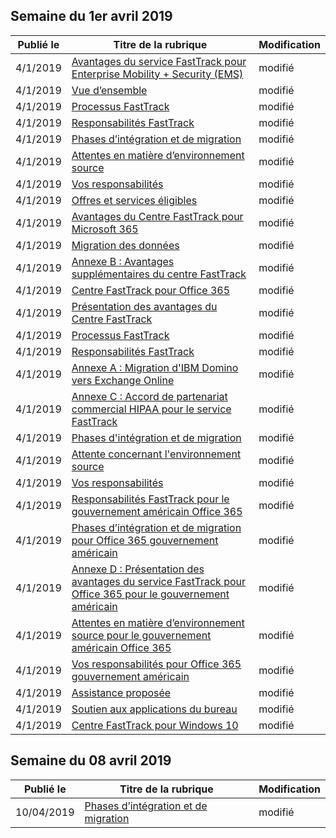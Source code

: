 <!-- This file is generated automatically each week. Changes made to this file will be overwritten.-->




## <a name="week-of-april-01-2019"></a>Semaine du 1er avril 2019


| Publié le |Titre de la rubrique | Modification |
|------|------------|--------|
| 4/1/2019 | [Avantages du service FastTrack pour Enterprise Mobility + Security (EMS)](/FastTrack/ems-fasttrack-benefit-for-ems) | modifié |
| 4/1/2019 | [Vue d’ensemble](/FastTrack/ems-fasttrack-benefit-overview) | modifié |
| 4/1/2019 | [Processus FastTrack](/FastTrack/ems-fasttrack-process) | modifié |
| 4/1/2019 | [Responsabilités FastTrack](/FastTrack/ems-fasttrack-responsibilities) | modifié |
| 4/1/2019 | [Phases d’intégration et de migration](/FastTrack/ems-onboarding-phases) | modifié |
| 4/1/2019 | [Attentes en matière d’environnement source](/FastTrack/ems-source-environment-expectations) | modifié |
| 4/1/2019 | [Vos responsabilités](/FastTrack/ems-your-responsibilities) | modifié |
| 4/1/2019 | [Offres et services éligibles](/FastTrack/m365-eligible-services-and-plans) | modifié |
| 4/1/2019 | [Avantages du Centre FastTrack pour Microsoft 365](/FastTrack/m365-fasttrack-benefit-overview) | modifié |
| 4/1/2019 | [Migration des données](/FastTrack/o365-data-migration) | modifié |
| 4/1/2019 | [Annexe B : Avantages supplémentaires du centre FastTrack](/FastTrack/o365-fasttrack-additional-benefits) | modifié |
| 4/1/2019 | [Centre FastTrack pour Office 365](/FastTrack/o365-fasttrack-benefit-for-office-365) | modifié |
| 4/1/2019 | [Présentation des avantages du Centre FastTrack](/FastTrack/o365-fasttrack-benefit-overview) | modifié |
| 4/1/2019 | [Processus FastTrack](/FastTrack/o365-fasttrack-process) | modifié |
| 4/1/2019 | [Responsabilités FastTrack](/FastTrack/o365-fasttrack-responsibilities) | modifié |
| 4/1/2019 | [Annexe A : Migration d'IBM Domino vers Exchange Online](/FastTrack/o365-from-ibm-domino-to-exchange-online) | modifié |
| 4/1/2019 | [Annexe C : Accord de partenariat commercial HIPAA pour le service FastTrack](/FastTrack/o365-hipaa-business-associate-agreement) | modifié |
| 4/1/2019 | [Phases d'intégration et de migration](/FastTrack/o365-onboarding-and-migration) | modifié |
| 4/1/2019 | [Attente concernant l'environnement source](/FastTrack/o365-source-environment-expectations) | modifié |
| 4/1/2019 | [Vos responsabilités](/FastTrack/o365-your-responsibilities) | modifié |
| 4/1/2019 | [Responsabilités FastTrack pour le gouvernement américain Office 365](/FastTrack/us-gov-appendix-fasttrack-responsibilities) | modifié |
| 4/1/2019 | [Phases d’intégration et de migration pour Office 365 gouvernement américain](/FastTrack/us-gov-appendix-onboarding-and-migration) | modifié |
| 4/1/2019 | [Annexe D : Présentation des avantages du service FastTrack pour Office 365 pour le gouvernement américain](/FastTrack/us-gov-appendix-overview) | modifié |
| 4/1/2019 | [Attentes en matière d’environnement source pour le gouvernement américain Office 365](/FastTrack/us-gov-appendix-source-environment-expectations) | modifié |
| 4/1/2019 | [Vos responsabilités pour Office 365 gouvernement américain](/FastTrack/us-gov-appendix-your-responsibilities) | modifié |
| 4/1/2019 | [Assistance proposée](/FastTrack/win-10-daa-assistance-offered) | modifié |
| 4/1/2019 | [Soutien aux applications du bureau](/FastTrack/win-10-desktop-app-assure) | modifié |
| 4/1/2019 | [Centre FastTrack pour Windows 10](/FastTrack/win-10-fasttrack-benefit-for-windows-10) | modifié |


## <a name="week-of-april-08-2019"></a>Semaine du 08 avril 2019


| Publié le |Titre de la rubrique | Modification |
|------|------------|--------|
| 10/04/2019 | [Phases d’intégration et de migration](/FastTrack/ems-onboarding-phases) | modifié |
